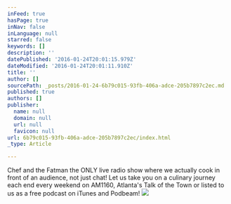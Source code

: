 ```yaml
---
inFeed: true
hasPage: true
inNav: false
inLanguage: null
starred: false
keywords: []
description: ''
datePublished: '2016-01-24T20:01:15.979Z'
dateModified: '2016-01-24T20:01:11.910Z'
title: ''
author: []
sourcePath: _posts/2016-01-24-6b79c015-93fb-406a-adce-205b7897c2ec.md
published: true
authors: []
publisher:
  name: null
  domain: null
  url: null
  favicon: null
url: 6b79c015-93fb-406a-adce-205b7897c2ec/index.html
_type: Article

---
```

Chef and the Fatman  the ONLY live radio show where we actually cook in front of an audience, not just chat!  Let us take you on a culinary journey each end every weekend on AM1160, Atlanta's Talk of the Town or listed to us as a free podcast on iTunes and Podbeam!
![](https://the-grid-user-content.s3-us-west-2.amazonaws.com/8bbe0baf-d971-40c5-9ebd-a3985537d300.jpg)